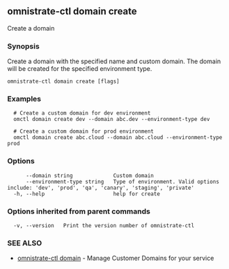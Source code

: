 ## omnistrate-ctl domain create

Create a domain

### Synopsis

Create a domain with the specified name and custom domain. The domain will be created for the specified environment type.

```
omnistrate-ctl domain create [flags]
```

### Examples

```
  # Create a custom domain for dev environment
  omctl domain create dev --domain abc.dev --environment-type dev

  # Create a custom domain for prod environment
  omctl domain create abc.cloud --domain abc.cloud --environment-type prod
```

### Options

```
      --domain string             Custom domain
      --environment-type string   Type of environment. Valid options include: 'dev', 'prod', 'qa', 'canary', 'staging', 'private'
  -h, --help                      help for create
```

### Options inherited from parent commands

```
  -v, --version   Print the version number of omnistrate-ctl
```

### SEE ALSO

* [omnistrate-ctl domain](omnistrate-ctl_domain.md)	 - Manage Customer Domains for your service

